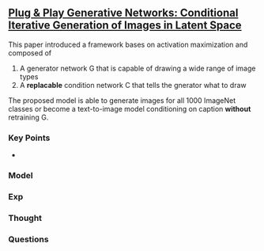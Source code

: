 ## [Plug & Play Generative Networks: Conditional Iterative Generation of Images in Latent Space](https://arxiv.org/abs/1612.00005)

This paper introduced a framework bases on activation maximization and composed of 

1. A generator network G that is capable of drawing a wide range of image types
2. A **replacable** condition network C that tells the gnerator what to draw

The proposed model is able to generate images for all 1000 ImageNet classes or become a text-to-image model conditioning on caption **without** retraining G.

### Key Points
- 

### Model


### Exp


### Thought

### Questions

